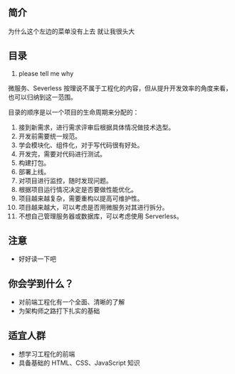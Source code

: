 <!--
 * @Author: your name
 * @Date: 2021-02-01 14:17:38
 * @LastEditTime: 2021-02-01 15:25:05
 * @LastEditors: Please set LastEditors
 * @Description: In User Settings Edit
 * @FilePath: \mini-componentsd:\git-project\front-end-article\docs\README.md
-->

## 简介

为什么这个左边的菜单没有上去 就让我很头大

## 目录

1. please tell me why

微服务、Severless 按理说不属于工程化的内容，但从提升开发效率的角度来看，也可以归纳到这一范围。

目录的顺序是以一个项目的生命周期来分配的：

1. 接到新需求，进行需求评审后根据具体情况做技术选型。
2. 开发前需要统一规范。
3. 学会模块化、组件化，对于写代码很有好处。
4. 开发完，需要对代码进行测试。
5. 构建打包。
6. 部署上线。
7. 对项目进行监控，随时发现问题。
8. 根据项目运行情况决定是否要做性能优化。
9. 项目越来越复杂，需要重构以提高可维护性。
10. 项目越来越大，可以考虑是否用微服务对其进行拆分。
11. 不想自己管理服务器或数据库，可以考虑使用 Serverless。

## 注意

- 好好读一下吧

## 你会学到什么？

- 对前端工程化有一个全面、清晰的了解
- 为架构师之路打下扎实的基础

## 适宜人群

- 想学习工程化的前端
- 具备基础的 HTML、CSS、JavaScript 知识
